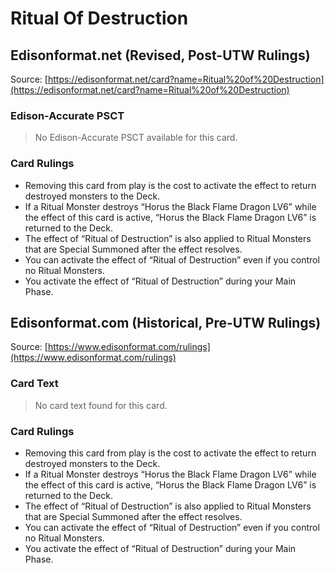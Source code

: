 # Ritual Of Destruction

## Edisonformat.net (Revised, Post-UTW Rulings)

Source: [https://edisonformat.net/card?name=Ritual%20of%20Destruction](https://edisonformat.net/card?name=Ritual%20of%20Destruction)

### Edison-Accurate PSCT

> No Edison-Accurate PSCT available for this card.

### Card Rulings

*   Removing this card from play is the cost to activate the effect to return destroyed monsters to the Deck.
*   If a Ritual Monster destroys “Horus the Black Flame Dragon LV6” while the effect of this card is active, “Horus the Black Flame Dragon LV6” is returned to the Deck.
*   The effect of “Ritual of Destruction” is also applied to Ritual Monsters that are Special Summoned after the effect resolves.
*   You can activate the effect of “Ritual of Destruction” even if you control no Ritual Monsters.
*   You activate the effect of “Ritual of Destruction” during your Main Phase.


## Edisonformat.com (Historical, Pre-UTW Rulings)

Source: [https://www.edisonformat.com/rulings](https://www.edisonformat.com/rulings)

### Card Text

> No card text found for this card.

### Card Rulings

*   Removing this card from play is the cost to activate the effect to return destroyed monsters to the Deck.
*   If a Ritual Monster destroys “Horus the Black Flame Dragon LV6” while the effect of this card is active, “Horus the Black Flame Dragon LV6” is returned to the Deck.
*   The effect of “Ritual of Destruction” is also applied to Ritual Monsters that are Special Summoned after the effect resolves.
*   You can activate the effect of “Ritual of Destruction” even if you control no Ritual Monsters.
*   You activate the effect of “Ritual of Destruction” during your Main Phase.


